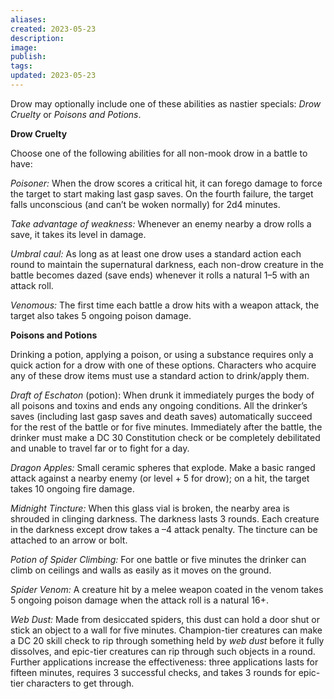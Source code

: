 ```yaml
---
aliases: 
created: 2023-05-23
description: 
image: 
publish: 
tags: 
updated: 2023-05-23
---
```


Drow may optionally include one of these abilities as nastier specials: _Drow Cruelty_ or _Poisons and Potions_.

**Drow Cruelty**

Choose one of the following abilities for all non-mook drow in a battle to have:

_Poisoner:_ When the drow scores a critical hit, it can forego damage to force the target to start making last gasp saves. On the fourth failure, the target falls unconscious (and can’t be woken normally) for 2d4 minutes.

_Take advantage of weakness:_ Whenever an enemy nearby a drow rolls a save, it takes its level in damage.

_Umbral caul:_ As long as at least one drow uses a standard action each round to maintain the supernatural darkness, each non-drow creature in the battle becomes dazed (save ends) whenever it rolls a natural 1–5 with an attack roll.

_Venomous:_ The first time each battle a drow hits with a weapon attack, the target also takes 5 ongoing poison damage.

**Poisons and Potions**

Drinking a potion, applying a poison, or using a substance requires only a quick action for a drow with one of these options. Characters who acquire any of these drow items must use a standard action to drink/apply them.

_Draft of Eschaton_ (potion): When drunk it immediately purges the body of all poisons and toxins and ends any ongoing conditions. All the drinker’s saves (including last gasp saves and death saves) automatically succeed for the rest of the battle or for five minutes. Immediately after the battle, the drinker must make a DC 30 Constitution check or be completely debilitated and unable to travel far or to fight for a day.

_Dragon Apples:_ Small ceramic spheres that explode. Make a basic ranged attack against a nearby enemy (or level + 5 for drow); on a hit, the target takes 10 ongoing fire damage.

_Midnight Tincture:_ When this glass vial is broken, the nearby area is shrouded in clinging darkness. The darkness lasts 3 rounds. Each creature in the darkness except drow takes a –4 attack penalty. The tincture can be attached to an arrow or bolt.

_Potion of Spider Climbing:_ For one battle or five minutes the drinker can climb on ceilings and walls as easily as it moves on the ground.

_Spider Venom:_ A creature hit by a melee weapon coated in the venom takes 5 ongoing poison damage when the attack roll is a natural 16+.

_Web Dust:_ Made from desiccated spiders, this dust can hold a door shut or stick an object to a wall for five minutes. Champion-tier creatures can make a DC 20 skill check to rip through something held by _web dust_ before it fully dissolves, and epic-tier creatures can rip through such objects in a round. Further applications increase the effectiveness: three applications lasts for fifteen minutes, requires 3 successful checks, and takes 3 rounds for epic-tier characters to get through.
